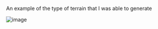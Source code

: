 An example of the type of terrain that I was able to generate

![image](https://github.com/user-attachments/assets/ed5fc17f-dd2e-461b-b19f-96494fb3be17)
